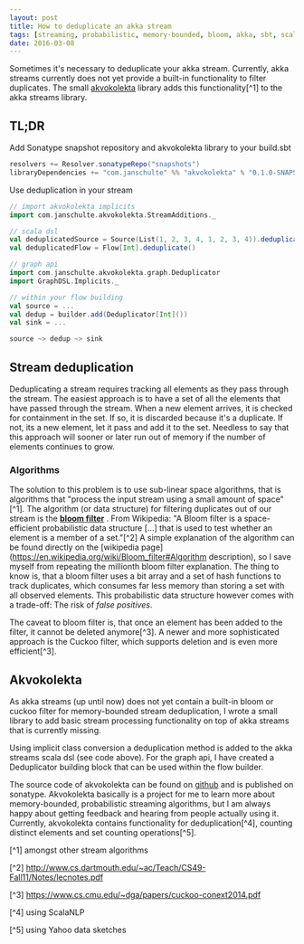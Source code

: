 ```yaml
---
layout: post
title: How to deduplicate an akka stream
tags: [streaming, probabilistic, memory-bounded, bloom, akka, sbt, scala]
date: 2016-03-08
---
```

Sometimes it's necessary to deduplicate your akka stream. Currently, akka streams currently does not yet provide a built-in functionality to filter duplicates. The small  [akvokolekta](http://github.com/janschultecom/akvokolekta) library adds this functionality[^1] to the akka streams library.

## TL;DR
Add Sonatype snapshot repository and akvokolekta library to your build.sbt

```scala
resolvers += Resolver.sonatypeRepo("snapshots")
libraryDependencies += "com.janschulte" %% "akvokolekta" % "0.1.0-SNAPSHOT"
```
Use deduplication in your stream

```scala
// import akvokolekta implicits
import com.janschulte.akvokolekta.StreamAdditions._

// scala dsl
val deduplicatedSource = Source(List(1, 2, 3, 4, 1, 2, 3, 4)).deduplicate()
val deduplicatedFlow = Flow[Int].deduplicate()

// graph api
import com.janschulte.akvokolekta.graph.Deduplicator
import GraphDSL.Implicits._

// within your flow building
val source = ...
val dedup = builder.add(Deduplicator[Int]())
val sink = ...

source ~> dedup ~> sink
```

## Stream deduplication
Deduplicating a stream requires tracking all elements as they pass through the stream. The easiest approach is to have a set of all the elements that have passed through the stream. When a new element arrives, it is checked for containment in the set. If so, it is discarded because it's a duplicate. If not, its a new element, let it pass and add it to the set.
Needless to say that this approach will sooner or later run out of memory if the number of elements continues to grow.

### Algorithms
The solution to this problem is to use sub-linear space algorithms, that is algorithms that "process the input stream using a small amount of space"[^1]. The algorithm (or data structure) for filtering duplicates out of our stream is the [**bloom filter**](https://en.wikipedia.org/w/index.php?title=Bloom_filter&oldid=704138885) . From Wikipedia: "A Bloom filter is a space-efficient probabilistic data structure [...] that is used to test whether an element is a member of a set."[^2] A simple explanation of the algorithm can be found directly on the [wikipedia page](https://en.wikipedia.org/wiki/Bloom_filter#Algorithm description), so I save myself from repeating the millionth bloom filter explanation. The thing to know is, that a bloom filter uses a bit array and a set of hash functions to track duplicates, which consumes far less memory than storing a set with all observed elements. This probabilistic data structure however comes with a trade-off: The risk of *false positives*.

The caveat to bloom filter is, that once an element has been added to the filter, it cannot be deleted anymore[^3]. A newer and more sophisticated approach is the Cuckoo filter, which supports deletion and is even more efficient[^3].

## Akvokolekta
As akka streams (up until now) does not yet contain a built-in bloom or cuckoo filter for memory-bounded stream deduplication, I wrote a small library to add basic stream processing functionality on top of akka streams that is currently missing.

Using implicit class conversion a deduplication method is added to the akka streams scala dsl (see code above). For the graph api, I have created a Deduplicator building block that can be used within the flow builder.

The source code of akvokolekta can be found on [github](https://github.com/janschultecom/akvokolekta) and is published on sonatype. Akvokolekta basically is a project for me to learn more about memory-bounded, probabilistic streaming algorithms, but I am always happy about getting feedback and hearing from people actually using it. Currently, akvokolekta contains functionality for deduplication[^4], counting distinct elements and set counting operations[^5].


[^1] amongst other stream algorithms

[^2] http://www.cs.dartmouth.edu/~ac/Teach/CS49-Fall11/Notes/lecnotes.pdf

[^3] https://www.cs.cmu.edu/~dga/papers/cuckoo-conext2014.pdf

[^4] using ScalaNLP

[^5] using Yahoo data sketches
